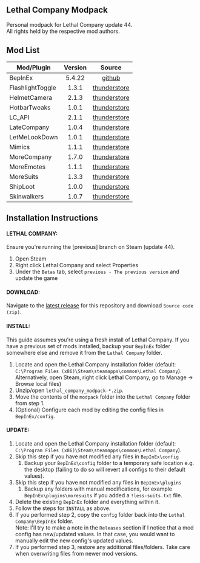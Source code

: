 ## Lethal Company Modpack
Personal modpack for Lethal Company update 44.  
All rights held by the respective mod authors.

## Mod List
| Mod/Plugin       | Version | Source                                                                                  |
| ---------------- |:-------:|:---------------------------------------------------------------------------------------:|
| BepInEx          | 5.4.22  | [github](https://github.com/BepInEx/BepInEx/releases/tag/v5.4.22)                       |
| FlashlightToggle | 1.3.1   | [thunderstore](https://thunderstore.io/c/lethal-company/p/Renegades/FlashlightToggle/)  |
| HelmetCamera     | 2.1.3   | [thunderstore](https://thunderstore.io/c/lethal-company/p/RickArg/Helmet_Cameras/)      |
| HotbarTweaks     | 1.0.1   | [thunderstore](https://thunderstore.io/c/lethal-company/p/Straky/HotbarTweaks/)         |
| LC\_API          | 2.1.1   | [thunderstore](https://thunderstore.io/c/lethal-company/p/2018/LC_API/)                 |
| LateCompany      | 1.0.4   | [thunderstore](https://thunderstore.io/c/lethal-company/p/anormaltwig/LateCompany/)     |
| LetMeLookDown    | 1.0.1   | [thunderstore](https://thunderstore.io/c/lethal-company/p/FlipMods/LetMeLookDown/)      |
| Mimics           | 1.1.1   | [thunderstore](https://thunderstore.io/c/lethal-company/p/x753/Mimics/)                 |
| MoreCompany      | 1.7.0   | [thunderstore](https://thunderstore.io/c/lethal-company/p/notnotnotswipez/MoreCompany/) |
| MoreEmotes       | 1.1.1   | [thunderstore](https://thunderstore.io/c/lethal-company/p/Sligili/More_Emotes/)         |
| MoreSuits        | 1.3.3   | [thunderstore](https://thunderstore.io/c/lethal-company/p/x753/More_Suits/)             |
| ShipLoot         | 1.0.0   | [thunderstore](https://thunderstore.io/c/lethal-company/p/tinyhoot/ShipLoot/)           |
| Skinwalkers      | 1.0.7   | [thunderstore](https://thunderstore.io/c/lethal-company/p/RugbugRedfern/Skinwalkers/)   |

## Installation Instructions

#### LETHAL COMPANY:
Ensure you're running the [previous] branch on Steam (update 44).
1. Open Steam
2. Right click Lethal Company and select Properties
3. Under the `Betas` tab, select `previous - The previous version` and update the game

#### DOWNLOAD:
Navigate to the [latest release](https://github.com/konovic/lethal_company_modpack/releases/latest) for this repository and download `Source code (zip)`.

#### INSTALL:
This guide assumes you're using a fresh install of Lethal Company. If you have a previous set of mods installed, backup your `BepInEx` folder somewhere else and remove it from the `Lethal Company` folder.
1. Locate and open the Lethal Company installation folder (default: `C:\Program Files (x86)\Steam\steamapps\common\Lethal Company`).  
Alternatively, open Steam, right click Lethal Company, go to Manage -> Browse local files)
2. Unzip/open `lethal_company_modpack-*.zip`.
3. Move the contents of the `modpack` folder into the `Lethal Company` folder from step 1.
4. (Optional) Configure each mod by editing the config files in `BepInEx/config`.

#### UPDATE:
1. Locate and open the Lethal Company installation folder (default: `C:\Program Files (x86)\Steam\steamapps\common\Lethal Company`).
2. Skip this step if you have not modified any files in `BepInEx\config`
    1. Backup your `BepInEx\config` folder to a temporary safe location e.g. the desktop (failing to do so will revert all configs to their default values).
3. Skip this step if you have not modified any files in `BepInEx\plugins`
    1. Backup any folders with manual modifications, for example `BepInEx\plugins\moresuits` if you added a `!less-suits.txt` file.
4. Delete the existing `BepInEx` folder and everything within it.
5. Follow the steps for `INSTALL` as above.
6. If you performed step 2, copy the `config` folder back into the `Lethal Company\BepInEx` folder.  
Note: I'll try to make a note in the `Releases` section if I notice that a mod config has new/updated values. In that case, you would want to manually edit the new config's updated values.
7. If you performed step 3, restore any additional files/folders. Take care when overwriting files from newer mod versions.
